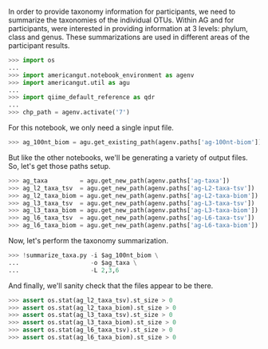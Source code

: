 In order to provide taxonomy information for participants, we need to summarize the taxonomies of the individual OTUs. Within AG and for participants, were interested in providing information at 3 levels: phylum, class and genus. These summarizations are used in different areas of the participant results.

```python
>>> import os
...
>>> import americangut.notebook_environment as agenv
>>> import americangut.util as agu
...
>>> import qiime_default_reference as qdr
...
>>> chp_path = agenv.activate('7')
```

For this notebook, we only need a single input file.

```python
>>> ag_100nt_biom = agu.get_existing_path(agenv.paths['ag-100nt-biom'])
```

But like the other notebooks, we'll be generating a variety of output files. So, let's get those paths setup.

```python
>>> ag_taxa         = agu.get_new_path(agenv.paths['ag-taxa'])
>>> ag_l2_taxa_tsv  = agu.get_new_path(agenv.paths['ag-L2-taxa-tsv'])
>>> ag_l2_taxa_biom = agu.get_new_path(agenv.paths['ag-L2-taxa-biom'])
>>> ag_l3_taxa_tsv  = agu.get_new_path(agenv.paths['ag-L3-taxa-tsv'])
>>> ag_l3_taxa_biom = agu.get_new_path(agenv.paths['ag-L3-taxa-biom'])
>>> ag_l6_taxa_tsv  = agu.get_new_path(agenv.paths['ag-L6-taxa-tsv'])
>>> ag_l6_taxa_biom = agu.get_new_path(agenv.paths['ag-L6-taxa-biom'])
```

Now, let's perform the taxonomy summarization.

```python
>>> !summarize_taxa.py -i $ag_100nt_biom \
...                    -o $ag_taxa \
...                    -L 2,3,6
```

And finally, we'll sanity check that the files appear to be there.

```python
>>> assert os.stat(ag_l2_taxa_tsv).st_size > 0
>>> assert os.stat(ag_l2_taxa_biom).st_size > 0
>>> assert os.stat(ag_l3_taxa_tsv).st_size > 0
>>> assert os.stat(ag_l3_taxa_biom).st_size > 0
>>> assert os.stat(ag_l6_taxa_tsv).st_size > 0
>>> assert os.stat(ag_l6_taxa_biom).st_size > 0
```
